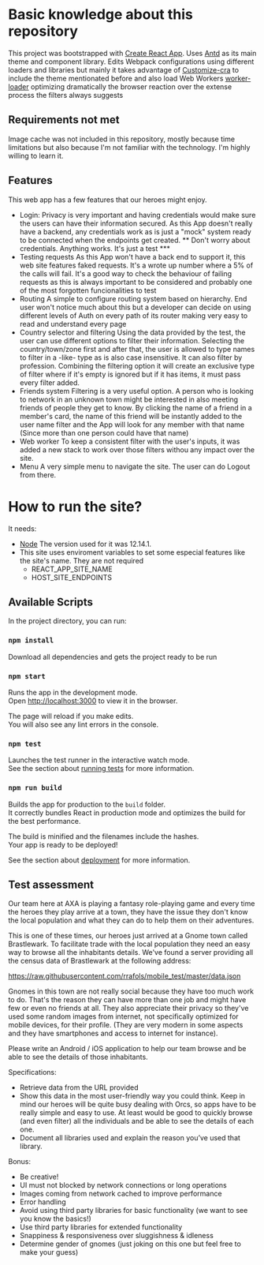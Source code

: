 # Basic knowledge about this repository

This project was bootstrapped with [Create React App](https://github.com/facebook/create-react-app). Uses [Antd](https://ant.design/) as its main theme and component library. Edits Webpack configurations using different loaders and libraries but mainly it takes advantage of [Customize-cra](https://github.com/arackaf/customize-cra) to include the theme mentionated before and also load Web Workers [worker-loader](https://github.com/webpack-contrib/worker-loader) optimizing dramatically the browser reaction over the extense process the filters always suggests

## Requirements not met
Image cache was not included in this repository, mostly because time limitations but also because I'm not familiar with the technology. I'm highly willing to learn it.

## Features
This web app has a few features that our heroes might enjoy.
- Login:
Privacy is very important and having credentials would make sure the users can have their information secured. As this App doesn't really have a backend, any credentials work as is just a "mock" system ready to be connected when the endpoints get created. 
** Don't worry about credentials. Anything works. It's just a test ***
- Testing requests
As this App won't have a back end to support it, this web site features faked requests. It's a wrote up number where a 5% of the calls will fail. It's a good way to check the behaviour of failing requests as this is always important to be considered and probably one of the most forgotten funcionalities to test
- Routing
A simple to configure routing system based on hierarchy. End user won't notice much about this but a developer can decide on using different levels of Auth on every path of its router making very easy to read and understand every page
- Country selector and filtering
Using the data provided by the test, the user can use different options to filter their information. Selecting the country/town/zone first and after that, the user is allowed to type names to filter in a -like- type as is also case insensitive. It can also filter by profession. Combining the filtering option it will create an exclusive type of filter where if it's empty is ignored but if it has items, it must pass every filter added.
- Friends system
Filtering is a very useful option. A person who is looking to network in an unknown town might be interested in also meeting friends of people they get to know. By clicking the name of a friend in a member's card, the name of this friend will be instantly added to the user name filter and the App will look for any member with that name (Since more than one person could have that name)
- Web worker
To keep a consistent filter with the user's inputs, it was added a new stack to work over those filters withou any impact over the site.
- Menu
A very simple menu to navigate the site. The user can do Logout from there.

# How to run the site?

It needs:
* [Node](https://nodejs.org/) The version used for it was 12.14.1. 
* This site uses enviroment variables to set some especial features like the site's name. They are not required
    - REACT_APP_SITE_NAME
    - HOST_SITE_ENDPOINTS

## Available Scripts

In the project directory, you can run:

### `npm install`

Download all dependencies and gets the project ready to be run

### `npm start`

Runs the app in the development mode.<br />
Open [http://localhost:3000](http://localhost:3000) to view it in the browser.

The page will reload if you make edits.<br />
You will also see any lint errors in the console.

### `npm test`

Launches the test runner in the interactive watch mode.<br />
See the section about [running tests](https://facebook.github.io/create-react-app/docs/running-tests) for more information.

### `npm run build`

Builds the app for production to the `build` folder.<br />
It correctly bundles React in production mode and optimizes the build for the best performance.

The build is minified and the filenames include the hashes.<br />
Your app is ready to be deployed!

See the section about [deployment](https://facebook.github.io/create-react-app/docs/deployment) for more information.

## Test assessment

Our team here at AXA is playing a fantasy role-playing game and every time the heroes they play arrive at a town, they have the issue they don't know the local population and what they can do to help them on their adventures.

This is one of these times, our heroes just arrived at a Gnome town called Brastlewark. To facilitate trade with the local population they need an easy way to browse all the inhabitants details. We've found a server providing all the census data of Brastlewark at the following address:

https://raw.githubusercontent.com/rrafols/mobile_test/master/data.json

Gnomes in this town are not really social because they have too much work to do. That's the reason they can have more than one job and might have few or even no friends at all. They also appreciate their privacy so they've used some random images from internet, not specifically optimized for mobile devices, for their profile. (They are very modern in some aspects and they have smartphones and access to internet for instance).

Please write an Android / iOS application to help our team browse and be able to see the details of those inhabitants.

Specifications:

- Retrieve data from the URL provided
- Show this data in the most user-friendly way you could think. Keep in mind our heroes will be quite busy dealing with Orcs, so apps have to be really simple and easy to use. At least would be good to quickly browse (and even filter) all the individuals and be able to see the details of each one.
- Document all libraries used and explain the reason you’ve used that library.

Bonus:

- Be creative!
- UI must not blocked by network connections or long operations
- Images coming from network cached to improve performance
- Error handling
- Avoid using third party libraries for basic functionality (we want to see you know the basics!)
- Use third party libraries for extended functionality
- Snappiness & responsiveness over sluggishness & idleness
- Determine gender of gnomes (just joking on this one but feel free to make your guess)
